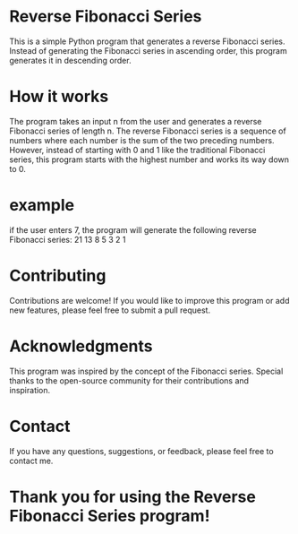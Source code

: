 # Reverse Fibonacci Series
This is a simple Python program that generates a reverse Fibonacci series. Instead of generating the Fibonacci series in ascending order, this program generates it in descending order.

# How it works
The program takes an input n from the user and generates a reverse Fibonacci series of length n. The reverse Fibonacci series is a sequence of numbers where each number is the sum of the two preceding numbers. However, instead of starting with 0 and 1 like the traditional Fibonacci series, this program starts with the highest number and works its way down to 0.

# example
if the user enters 7, the program will generate the following reverse Fibonacci series:
21 13 8 5 3 2 1
# Contributing
Contributions are welcome! If you would like to improve this program or add new features, please feel free to submit a pull request.
# Acknowledgments
This program was inspired by the concept of the Fibonacci series. Special thanks to the open-source community for their contributions and inspiration.
# Contact
If you have any questions, suggestions, or feedback, please feel free to contact me.

# Thank you for using the Reverse Fibonacci Series program!





